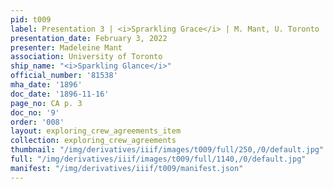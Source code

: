```yaml
---
pid: t009
label: Presentation 3 | <i>Sprarkling Grace</i> | M. Mant, U. Toronto | 9
presentation_date: February 3, 2022
presenter: Madeleine Mant
association: University of Toronto
ship_name: "<i>Sparkling Glance</i>"
official_number: '81538'
mha_date: '1896'
doc_date: '1896-11-16'
page_no: CA p. 3
doc_no: '9'
order: '008'
layout: exploring_crew_agreements_item
collection: exploring_crew_agreements
thumbnail: "/img/derivatives/iiif/images/t009/full/250,/0/default.jpg"
full: "/img/derivatives/iiif/images/t009/full/1140,/0/default.jpg"
manifest: "/img/derivatives/iiif/t009/manifest.json"
---
```

